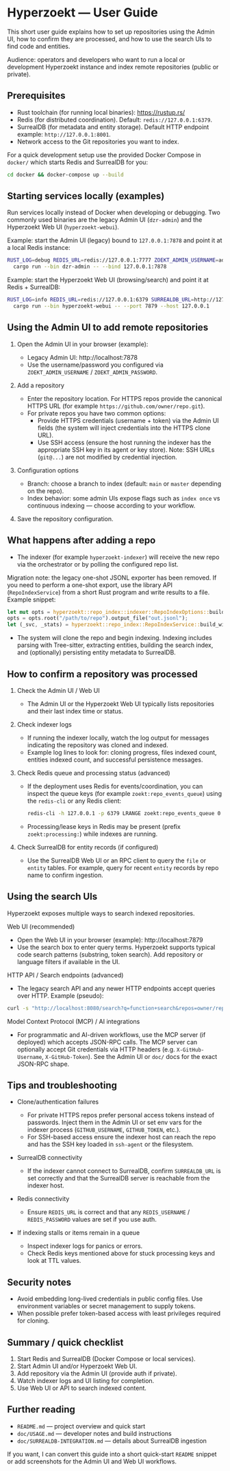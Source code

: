 # Hyperzoekt — User Guide

This short user guide explains how to set up repositories using the Admin UI, how to confirm they are processed, and how to use the search UIs to find code and entities.

Audience: operators and developers who want to run a local or development Hyperzoekt instance and index remote repositories (public or private).

Prerequisites
-------------
- Rust toolchain (for running local binaries): https://rustup.rs/
- Redis (for distributed coordination). Default: `redis://127.0.0.1:6379`.
- SurrealDB (for metadata and entity storage). Default HTTP endpoint example: `http://127.0.0.1:8001`.
- Network access to the Git repositories you want to index.

For a quick development setup use the provided Docker Compose in `docker/` which starts Redis and SurrealDB for you:

```bash
cd docker && docker-compose up --build
```

Starting services locally (examples)
-----------------------------------
Run services locally instead of Docker when developing or debugging. Two commonly used binaries are the legacy Admin UI (`dzr-admin`) and the Hyperzoekt Web UI (`hyperzoekt-webui`).

Example: start the Admin UI (legacy) bound to `127.0.0.1:7878` and point it at a local Redis instance:

```bash
RUST_LOG=debug REDIS_URL=redis://127.0.0.1:7777 ZOEKT_ADMIN_USERNAME=admin ZOEKT_ADMIN_PASSWORD=password \
  cargo run --bin dzr-admin -- --bind 127.0.0.1:7878
```

Example: start the Hyperzoekt Web UI (browsing/search) and point it at Redis + SurrealDB:

```bash
RUST_LOG=info REDIS_URL=redis://127.0.0.1:6379 SURREALDB_URL=http://127.0.0.1:8001 \
  cargo run --bin hyperzoekt-webui -- --port 7879 --host 127.0.0.1
```

Using the Admin UI to add remote repositories
--------------------------------------------
1. Open the Admin UI in your browser (example):

   - Legacy Admin UI: http://localhost:7878
   - Use the username/password you configured via `ZOEKT_ADMIN_USERNAME` / `ZOEKT_ADMIN_PASSWORD`.

2. Add a repository

   - Enter the repository location. For HTTPS repos provide the canonical HTTPS URL (for example `https://github.com/owner/repo.git`).
   - For private repos you have two common options:
     - Provide HTTPS credentials (username + token) via the Admin UI fields (the system will inject credentials into the HTTPS clone URL).
     - Use SSH access (ensure the host running the indexer has the appropriate SSH key in its agent or key store). Note: SSH URLs (`git@...`) are not modified by credential injection.

3. Configuration options

   - Branch: choose a branch to index (default: `main` or `master` depending on the repo).
   - Index behavior: some admin UIs expose flags such as `index once` vs continuous indexing — choose according to your workflow.

4. Save the repository configuration.

What happens after adding a repo
-------------------------------
- The indexer (for example `hyperzoekt-indexer`) will receive the new repo via the orchestrator or by polling the configured repo list.

Migration note: the legacy one-shot JSONL exporter has been removed. If you need to perform a one-shot export, use the library API (`RepoIndexService`) from a short Rust program and write results to a file. Example snippet:

```rust
let mut opts = hyperzoekt::repo_index::indexer::RepoIndexOptions::builder();
opts = opts.root("/path/to/repo").output_file("out.jsonl");
let (_svc, _stats) = hyperzoekt::repo_index::RepoIndexService::build_with_options(opts.build())?;
```
- The system will clone the repo and begin indexing. Indexing includes parsing with Tree-sitter, extracting entities, building the search index, and (optionally) persisting entity metadata to SurrealDB.

How to confirm a repository was processed
-----------------------------------------
1. Check the Admin UI / Web UI

   - The Admin UI or the Hyperzoekt Web UI typically lists repositories and their last index time or status.

2. Check indexer logs

   - If running the indexer locally, watch the log output for messages indicating the repository was cloned and indexed.
   - Example log lines to look for: cloning progress, files indexed count, entities indexed count, and successful persistence messages.

3. Check Redis queue and processing status (advanced)

   - If the deployment uses Redis for events/coordination, you can inspect the queue keys (for example `zoekt:repo_events_queue`) using the `redis-cli` or any Redis client:

     ```bash
     redis-cli -h 127.0.0.1 -p 6379 LRANGE zoekt:repo_events_queue 0 -1
     ```

   - Processing/lease keys in Redis may be present (prefix `zoekt:processing:`) while indexes are running.

4. Check SurrealDB for entity records (if configured)

   - Use the SurrealDB Web UI or an RPC client to query the `file` or `entity` tables. For example, query for recent `entity` records by repo name to confirm ingestion.

Using the search UIs
--------------------
Hyperzoekt exposes multiple ways to search indexed repositories.

Web UI (recommended)

- Open the Web UI in your browser (example): http://localhost:7879
- Use the search box to enter query terms. Hyperzoekt supports typical code search patterns (substring, token search). Add repository or language filters if available in the UI.

HTTP API / Search endpoints (advanced)

- The legacy search API and any newer HTTP endpoints accept queries over HTTP. Example (pseudo):

```bash
curl -s "http://localhost:8080/search?q=function+search&repos=owner/repo" | jq
```

Model Context Protocol (MCP) / AI integrations

- For programmatic and AI-driven workflows, use the MCP server (if deployed) which accepts JSON-RPC calls. The MCP server can optionally accept Git credentials via HTTP headers (e.g. `X-GitHub-Username`, `X-GitHub-Token`). See the Admin UI or `doc/` docs for the exact JSON-RPC shape.

Tips and troubleshooting
------------------------
- Clone/authentication failures
  - For private HTTPS repos prefer personal access tokens instead of passwords. Inject them in the Admin UI or set env vars for the indexer process (`GITHUB_USERNAME`, `GITHUB_TOKEN`, etc.).
  - For SSH-based access ensure the indexer host can reach the repo and has the SSH key loaded in `ssh-agent` or the filesystem.

- SurrealDB connectivity
  - If the indexer cannot connect to SurrealDB, confirm `SURREALDB_URL` is set correctly and that the SurrealDB server is reachable from the indexer host.

- Redis connectivity
  - Ensure `REDIS_URL` is correct and that any `REDIS_USERNAME` / `REDIS_PASSWORD` values are set if you use auth.

- If indexing stalls or items remain in a queue
  - Inspect indexer logs for panics or errors.
  - Check Redis keys mentioned above for stuck processing keys and look at TTL values.

Security notes
--------------
- Avoid embedding long-lived credentials in public config files. Use environment variables or secret management to supply tokens.
- When possible prefer token-based access with least privileges required for cloning.

Summary / quick checklist
-------------------------
1. Start Redis and SurrealDB (Docker Compose or local services).
2. Start Admin UI and/or Hyperzoekt Web UI.
3. Add repository via the Admin UI (provide auth if private).
4. Watch indexer logs and UI listing for completion.
5. Use Web UI or API to search indexed content.

Further reading
---------------
- `README.md` — project overview and quick start
- `doc/USAGE.md` — developer notes and build instructions
- `doc/SURREALDB-INTEGRATION.md` — details about SurrealDB ingestion

If you want, I can convert this guide into a short quick-start `README` snippet or add screenshots for the Admin UI and Web UI workflows.

